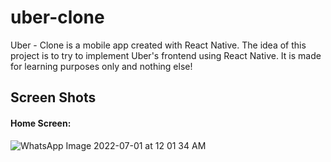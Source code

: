 # uber-clone
Uber - Clone is a mobile app created with React Native. The idea of this project is to try to implement Uber's frontend using React Native. It is made for learning purposes only and nothing else!

## Screen Shots

#### Home Screen: 
![WhatsApp Image 2022-07-01 at 12 01 34 AM](https://user-images.githubusercontent.com/98449931/176724753-079a9f51-bb15-4972-a6ea-ce03c1f88eb7.jpeg)
